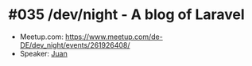 # #035 /dev/night - A blog of Laravel

* Meetup.com: https://www.meetup.com/de-DE/dev_night/events/261926408/
* Speaker: [Juan](https://github.com/juancarmo)
